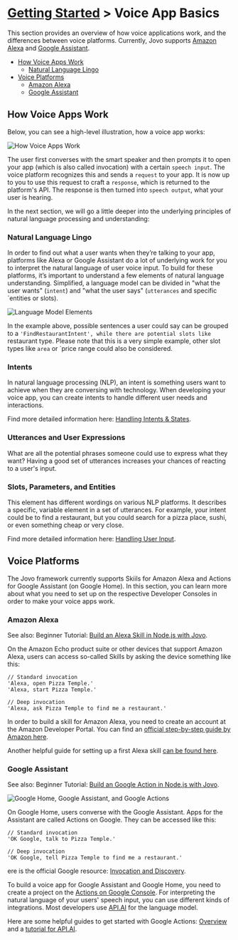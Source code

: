 # [Getting Started](../) > Voice App Basics

This section provides an overview of how voice applications work, and the differences between voice platforms. Currently, Jovo supports [Amazon Alexa](#amazon-alexa) and [Google Assistant](#google-assistant).

* [How Voice Apps Work](#how-voice-apps-work)
  * [Natural Language Lingo](#natural-language-lingo)
* [Voice Platforms](#voice-platforms)
  * [Amazon Alexa](#amazon-alexa)
  * [Google Assistant](#google-assistant)


## How Voice Apps Work

Below, you can see a high-level illustration, how a voice app works:

![How Voice Apps Work](https://www.jovo.tech/img/docs/voice-app-process.jpg)

The user first converses with the smart speaker and then prompts it to open your app (which is also called invocation) with a certain `speech input`. The voice platform recognizes this and sends a `request` to your app. It is now up to you to use this request to craft a `response`, which is returned to the platform's API. The response is then turned into `speech output`, what your user is hearing.

In the next section, we will go a little deeper into the underlying principles of natural language processing and understanding:


### Natural Language Lingo

In order to find out what a user wants when they’re talking to your app, platforms like Alexa or Google Assistant do a lot of underlying work for you to interpret the natural language of user voice input. To build for these platforms, it’s important to understand a few elements of natural language understanding. Simplified, a language model can be divided in "what the user wants" (`intent`) and "what the user says" (`utterances` and specific `entities or slots).

![Language Model Elements](https://www.jovo.tech/img/docs/voice-intents-utterances-entities.jpg)

In the example above, possible sentences a user could say can be grouped to a `'FindRestaurantIntent', while there are potential slots like `restaurant type. Please note that this is a very simple example, other slot types like `area` or `price range could also be considered.

### Intents

In natural language processing (NLP), an intent is something users want to achieve when they are conversing with technology. When developing your voice app, you can create intents to handle different user needs and interactions.

Find more detailed information here: [Handling Intents & States](./building-a-voice-app/intents-states.md).

### Utterances and User Expressions

What are all the potential phrases someone could use to express what they want? Having a good set of utterances increases your chances of reacting to a user's input.

### Slots, Parameters, and Entities

This element has different wordings on various NLP platforms. It describes a specific, variable element in a set of utterances. For example, your intent could be to find a restaurant, but you could search for a pizza place, sushi, or even something cheap or very close.

Find more detailed information here: [Handling User Input](./building-a-voice-app/input.md).


## Voice Platforms

The Jovo framework currently supports Skiils for Amazon Alexa and Actions for Google Assistant (on Google Home). In this section, you can learn more about what you need to set up on the respective Developer Consoles in order to make your voice apps work.

### Amazon Alexa

See also: Beginner Tutorial: [Build an Alexa Skill in Node.js with Jovo](https://www.jovo.tech/blog/alexa-skill-tutorial-nodejs/).

On the Amazon Echo product suite or other devices that support Amazon Alexa, users can access so-called Skills by asking the device something like this:

```
// Standard invocation
'Alexa, open Pizza Temple.'
'Alexa, start Pizza Temple.'

// Deep invocation
'Alexa, ask Pizza Temple to find me a restaurant.'
```

In order to build a skill for Amazon Alexa, you need to create an account at the Amazon Developer Portal. You can find an [official step-by-step guide by Amazon here](https://developer.amazon.com/public/solutions/alexa/alexa-skills-kit/docs/registering-and-managing-alexa-skills-in-the-developer-portal).

Another helpful guide for setting up a first Alexa skill [can be found here](https://github.com/alexa/skill-sample-nodejs-fact/blob/master/README.md).

### Google Assistant

See also: Beginner Tutorial: [Build an Google Action in Node.js with Jovo](https://www.jovo.tech/blog/google-action-tutorial-nodejs/).

![Google Home, Google Assistant, and Google Actions](https://www.jovo.tech/img/docs/voice-app-basics/google-home-google-assistant.png)

On Google Home, users converse with the Google Assistant. Apps for the Assistant are called Actions on Google. They can be accessed like this:

```
// Standard invocation
'OK Google, talk to Pizza Temple.'

// Deep invocation
'OK Google, tell Pizza Temple to find me a restaurant.'
```

ere is the official Google resource: [Invocation and Discovery](https://developers.google.com/actions/discovery/).

To build a voice app for Google Assistant and Google Home, you need to create a project on the [Actions on Google Console](https://console.actions.google.com/). For interpreting the natural language of your users' speech input, you can use different kinds of integrations. Most developers use [API.AI](https://api.ai/) for the language model.

Here are some helpful guides to get started with Google Actions: [Overview](https://developers.google.com/actions/) and a [tutorial for API.AI](https://developers.google.com/actions/apiai/tutorials/getting-started).